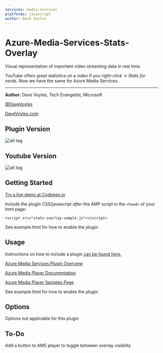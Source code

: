 ```yaml
---
services: media-services
platforms: javascript
author: Dave Voyles
---
```

# Azure-Media-Services-Stats-Overlay
Visual representation of important video streaming data in real time.

YouTube offers great statistics on a video if you *right-click -> Stats for nerds*. Now we have the same for Azure Media Services. 


----

**Author:** Dave Voyles, Tech Evangelist, Microsoft

[@DaveVoyles](http://www.twitter.com/DaveVoyles)

[DaveVoyles.com](http://www.davevoyles.com)


## Plugin Version

![alt tag](https://www.dropbox.com/s/nb5uugs39jsus3d/AMS-stats-overlay.PNG?raw=1)

## Youtube Version

![alt tag](https://www.dropbox.com/s/ds4zzih52zvrpfa/Screenshot%202016-10-28%2020.20.12.png?raw=1)



## Getting Started
[Try a live demo at Codepen.io](http://codepen.io/DaveVoyles/pen/yaWWJK)

Include the plugin CSS/javascript *after* the AMP script in the `<head>` of your html page:

```<script src="stats-overlay-sample.js"></script>```

See example.html for how to enable the plugin 



## Usage
Instructions on how to include a plugin [can be found here.](https://azure.microsoft.com/en-us/blog/azure-media-player-plugins/)

[Azure Media Services Plugin Overview](https://azure.microsoft.com/en-us/blog/azure-media-player-plugins/)

[Azure Media Player Documentation](https://amp.azure.net/libs/amp/latest/docs/index.html)

[Azure Media Player Samples Page](https://amp.azure.net/libs/amp/latest/docs/SAMPLES.html)


See example.html for how to enable the plugin 

## Options
Options not applicable for this plugin 

## To-Do
Add a button to AMS player to toggle between overlay visibility

